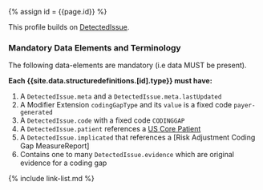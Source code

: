 
{% assign id = {{page.id}} %}
<div class="bg-success" markdown="1">

This profile builds on [DetectedIssue](https://www.hl7.org/fhir/detectedissue.html).

### Mandatory Data Elements and Terminology

The following data-elements are mandatory (i.e data MUST be present).

**Each {{site.data.structuredefinitions.[id].type}} must have:**

1. A `DetectedIssue.meta` and a `DetectedIssue.meta.lastUpdated` 
1. A Modifier Extension `codingGapType` and its `value` is a fixed code `payer-generated`
1. A `DetectedIssue.code` with a fixed code `CODINGGAP`
1. A `DetectedIssue.patient` references a [US Core Patient](http://hl7.org/fhir/us/core/STU3.1.1/StructureDefinition-us-core-patient.html)
1. A `DetectedIssue.implicated` that references a [Risk Adjustment Coding Gap MeasureReport]
1. Contains one to many `DetectedIssue.evidence` which are original evidence for a coding gap

</div><!-- new-content -->


{% include link-list.md %}
